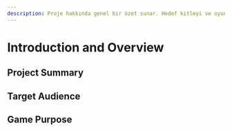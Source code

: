 ```yaml
---
description: Proje hakkında genel bir özet sunar. Hedef kitleyi ve oyunun amacını belirtir.
---
```


# Introduction and Overview

## Project Summary



## Target Audience



## Game Purpose

